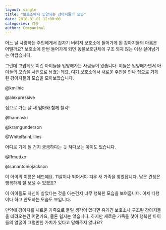 ```yaml
---
layout: single
title: "보호소에서 입양되는 강아지들의 모습"
date: 2018-01-01 12:00:00
categories: 감동
author: Companimal
---
```


어느 날 사랑하는 주인에게서 갑자기 버려져 보호소에 들어가게 된 강아지들의 마음은 어떨까요? 보호소에 한번 들어가게 되면 동물보호단체에 구조 되지 않는 이상 살아남기는 어렵습니다.

그런데 고맙게도 이런 아이들을 입양해가는 사람들이 있습니다. 이들은 입양해가면서 아이들의 모습을 사진으로 남겼는데요, 여기 보호소에서 새로운 주인을 만나 집으로 가게 된 강아지들의 모습을 모아보았습니다.

@kmilhic

@alexpressive

집으로 가는 날 새 엄마와 함께 찰칵!

@hannaski

@kramgunderson

@WhiteRainLillies

어디로 가게 될 건지 궁금하다는 듯 쳐다보는 아이도 있습니다.

@Rmuttxo

@sanantoniojackson

이 아이의 이름은 네드예요. 11살이나 되어서야 겨우 새 가족을 찾았답니다. 남은 견생은 행복하게 잘 보낼 수 있겠죠?

이 아이들도 자신이 살았다는 것을 아는건지 너무 행복한 모습을 보여줍니다. 이제 다행이다 하고 안도하는 모습도 보입니다.

만약에 강아지를 새로운 가족으로 들일 생각이 있다면 유기견 보호소나 구조된 강아지들을 데려오는건 어떤가요, 물론 쉽지는 않습니다. 하지만 새로운 가족을 찾아 행복한 아이들의 얼굴이 그럴만한 가치가 있다고 말해주지 않나요?
